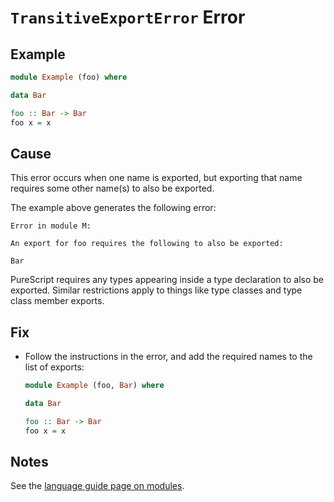 # `TransitiveExportError` Error

## Example

```purescript
module Example (foo) where

data Bar

foo :: Bar -> Bar
foo x = x
```

## Cause

This error occurs when one name is exported, but exporting that name requires some other name(s) to also be exported.

The example above generates the following error:

```text
Error in module M:

An export for foo requires the following to also be exported:

Bar
```

PureScript requires any types appearing inside a type declaration to also be exported. Similar restrictions apply to things like type classes and type class member exports.

## Fix

- Follow the instructions in the error, and add the required names to the list of exports:

    ```purescript
    module Example (foo, Bar) where

    data Bar

    foo :: Bar -> Bar
    foo x = x
    ```

## Notes

See the [language guide page on modules](../other/modules.md#module-exports).
